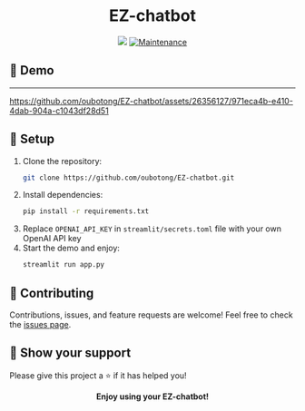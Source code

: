 ﻿<h1 align="center">EZ-chatbot</h1>

<p align="center">
  <img src="https://img.shields.io/badge/version-0.0.1-blue.svg?cacheSeconds=2592000" />
  <a href="https://github.com/oubotong/EZ-chatbot/issues">
    <img alt="Maintenance" src="https://img.shields.io/badge/Maintained%3F-yes-green.svg" />
  </a>
</p>


## 🎥 Demo

---

https://github.com/oubotong/EZ-chatbot/assets/26356127/971eca4b-e410-4dab-904a-c1043df28d51



## 🔧 Setup 

1. Clone the repository: 
   ```sh
   git clone https://github.com/oubotong/EZ-chatbot.git
2. Install dependencies:
   ```sh
   pip install -r requirements.txt
3. Replace `OPENAI_API_KEY` in `streamlit/secrets.toml` file with your own OpenAI API key
4. Start the demo and enjoy:
   ```sh
   streamlit run app.py
## 🤝 Contributing

Contributions, issues, and feature requests are welcome! Feel free to check the [issues page](https://github.com/oubotong/EZ-chatbot/issues).

## 💖 Show your support

Please give this project a ⭐️ if it has helped you!


<p align="center">
  <b>Enjoy using your EZ-chatbot!</b>
</p>
